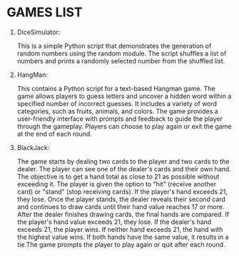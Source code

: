 # GAMES LIST
1) DiceSimulator:

     This is a simple Python script that demonstrates the generation of random numbers using the random module. The script shuffles a list of numbers and prints a randomly selected number from the      shuffled          list.


2) HangMan:
  
     This contains a Python script for a text-based Hangman game. The game allows players to guess letters and uncover a hidden word within a specified number of incorrect guesses. It includes a variety of word categories, such as fruits, animals, and colors. The game provides a user-friendly interface with prompts and feedback to guide the player through the gameplay. Players can choose to play again or exit the game at the end of each round.

3) BlackJack:      
    
     The game starts by dealing two cards to the player and two cards to the dealer. The player can see one of the dealer's cards and their own hand. The objective is to get a hand total as close to 21 as possible without exceeding it. The player is given the option to "hit" (receive another card) or "stand" (stop receiving cards). If the player's hand exceeds 21, they lose. Once the player stands, the dealer reveals their second card and continues to draw cards until their hand value reaches 17 or more. After the dealer finishes drawing cards, the final hands are compared. If the player's hand value exceeds 21, they lose. If the dealer's hand exceeds 21, the  player wins. If neither hand exceeds 21, the hand with the highest value wins. If both hands have the same value, it results in a tie.The game prompts the player to play again or quit after each round.
